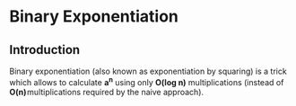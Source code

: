 # Binary Exponentiation
## Introduction
Binary exponentiation (also known as exponentiation by squaring) is a trick which allows to calculate **a<sup>n</sup>** using only **O(log n)** multiplications (instead of  
**O(n)** multiplications required by the naive approach).
